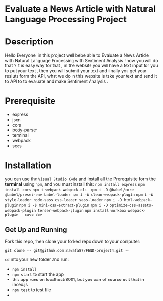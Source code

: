 # Evaluate a News Article with Natural Language Processing Project
# Description
Hello Everyone, in this project well bebe able to Evaluate a News Article with Natural Language Processing with Sentiment Analysis ! how you will do that ? it is easy way for that , in the website you will have a text input for you to put your text , then you will submit your text and finally you get your resluts form the API, what we do in this website is take your text and send it to API to to evaluate and make Sentiment Analysis .   
# Prerequisite
- express
- json
- cors
- body-parser
- terminal
- webpack
- sccs

# Installation
you can use the `Visual Studio Code` and install all the Prerequisite form the **terminal** using `npm`, and you must install this:
`npm install express`
`npm install cors`
`npm i webpack webpack-cli `
`npm i -D @babel/core @babel/preset-env babel-loader`
`npm i -D clean-webpack-plugin`
`npm i -D style-loader node-sass css-loader sass-loader`
`npm i -D html-webpack-plugin`
`npm i -D mini-css-extract-plugin`
`npm i -D optimize-css-assets-webpack-plugin terser-webpack-plugin`
`npm install workbox-webpack-plugin --save-dev`

## Get Up and Running

Fork this repo, then clone your forked repo down to your computer:
```
git clone -- git@github.com:nawafa87/FEND-project4.git --
```
`cd` into your new folder and run:
- ```npm install```
- ```npm start``` to start the app
- this app runs on localhost:8081, but you can of course edit that in index.js
- ```npm test``` to test file
-